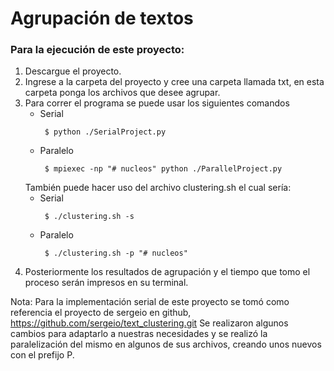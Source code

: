 # Agrupación de textos

### Para la ejecución de este proyecto:
1. Descargue el proyecto.
2. Ingrese a la carpeta del proyecto y cree una carpeta llamada txt, en esta carpeta ponga los archivos que desee agrupar.
3. Para correr el programa se puede usar los siguientes comandos 
   * Serial
       ```
        $ python ./SerialProject.py
       ```
   * Paralelo 
       ```
        $ mpiexec -np "# nucleos" python ./ParallelProject.py
       ```
   También puede hacer uso del archivo clustering.sh el cual sería:
    * Serial
       ```
        $ ./clustering.sh -s
       ```
    * Paralelo
       ```
        $ ./clustering.sh -p "# nucleos"
       ```
4. Posteriormente los resultados de agrupación y el tiempo que tomo el proceso serán impresos en su terminal.


Nota: Para la implementación serial de este proyecto se tomó como referencia el proyecto de sergeio en github, https://github.com/sergeio/text_clustering.git Se realizaron algunos cambios para adaptarlo a nuestras necesidades y se realizó la paralelización del mismo en algunos de sus archivos, creando unos nuevos con el prefijo P.
